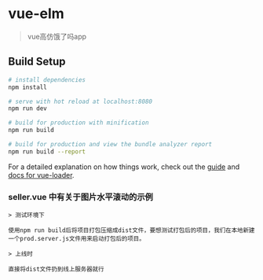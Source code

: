 # vue-elm

> vue高仿饿了吗app

## Build Setup

``` bash
# install dependencies
npm install

# serve with hot reload at localhost:8080
npm run dev

# build for production with minification
npm run build

# build for production and view the bundle analyzer report
npm run build --report
```

For a detailed explanation on how things work, check out the [guide](http://vuejs-templates.github.io/webpack/) and [docs for vue-loader](http://vuejs.github.io/vue-loader).

### seller.vue 中有关于图片水平滚动的示例

```
> 测试环境下

使用npm run build后将项目打包压缩成dist文件，要想测试打包后的项目，我们在本地新建一个prod.server.js文件用来启动打包后的项目。

> 上线时

直接将dist文件扔到线上服务器就行
```